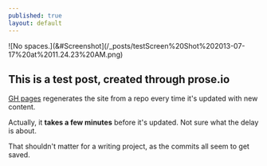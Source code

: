 ```yaml
---
published: true
layout: default
---
```



![No spaces.](&#Screenshot](&#x2F;_posts/testScreen%20Shot%202013-07-17%20at%2011.24.23%20AM.png)

## This is a test post, created through prose.io

[GH pages](http://pages.github.com "Github Pages") regenerates the site from a repo every time it's updated with new content.

Actually, it **takes a few minutes** before it's updated. Not sure what the delay is about.

That shouldn't matter for a writing project, as the commits all seem to get saved.
